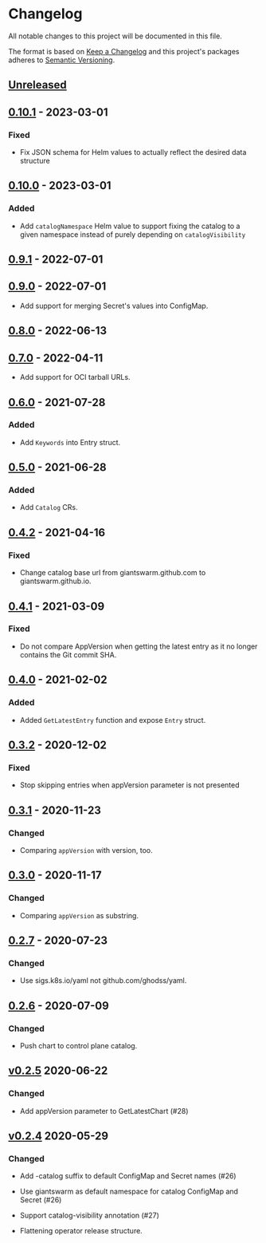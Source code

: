 # Changelog

All notable changes to this project will be documented in this file.

The format is based on [Keep a Changelog](http://keepachangelog.com/en/1.0.0/)
and this project's packages adheres to [Semantic Versioning](http://semver.org/spec/v2.0.0.html).

## [Unreleased]

## [0.10.1] - 2023-03-01

### Fixed

- Fix JSON schema for Helm values to actually reflect the desired data structure

## [0.10.0] - 2023-03-01

### Added

- Add `catalogNamespace` Helm value to support fixing the catalog to a given namespace instead of purely depending on `catalogVisibility`

## [0.9.1] - 2022-07-01

## [0.9.0] - 2022-07-01

- Add support for merging Secret's values into ConfigMap.

## [0.8.0] - 2022-06-13

## [0.7.0] - 2022-04-11

- Add support for OCI tarball URLs.

## [0.6.0] - 2021-07-28

### Added

- Add `Keywords` into Entry struct.

## [0.5.0] - 2021-06-28

### Added

- Add `Catalog` CRs.

## [0.4.2] - 2021-04-16

### Fixed

- Change catalog base url from giantswarm.github.com to giantswarm.github.io.

## [0.4.1] - 2021-03-09

### Fixed

- Do not compare AppVersion when getting the latest entry as it no longer
contains the Git commit SHA.

## [0.4.0] - 2021-02-02

### Added

- Added `GetLatestEntry` function and expose `Entry` struct.

## [0.3.2] - 2020-12-02

### Fixed

- Stop skipping entries when appVersion parameter is not presented

## [0.3.1] - 2020-11-23

### Changed

- Comparing `appVersion` with version, too.

## [0.3.0] - 2020-11-17

### Changed

- Comparing `appVersion` as substring.

## [0.2.7] - 2020-07-23

### Changed

- Use sigs.k8s.io/yaml not github.com/ghodss/yaml.

## [0.2.6] - 2020-07-09

### Changed

- Push chart to control plane catalog.

## [v0.2.5] 2020-06-22

### Changed

- Add appVersion parameter to GetLatestChart (#28)

## [v0.2.4] 2020-05-29

### Changed

- Add -catalog suffix to default ConfigMap and Secret names (#26)
- Use giantswarm as default namespace for catalog ConfigMap and Secret (#26)
- Support catalog-visibility annotation (#27)

- Flattening operator release structure.

[Unreleased]: https://github.com/giantswarm/appcatalog/compare/v0.10.1...HEAD
[0.10.1]: https://github.com/giantswarm/appcatalog/compare/v0.10.0...v0.10.1
[0.10.0]: https://github.com/giantswarm/appcatalog/compare/v0.9.1...v0.10.0
[0.9.1]: https://github.com/giantswarm/appcatalog/compare/v0.9.0...v0.9.1
[0.9.0]: https://github.com/giantswarm/appcatalog/compare/v0.8.0...v0.9.0
[0.8.0]: https://github.com/giantswarm/appcatalog/compare/v0.7.0...v0.8.0
[0.7.0]: https://github.com/giantswarm/appcatalog/compare/v0.6.0...v0.7.0
[0.6.0]: https://github.com/giantswarm/appcatalog/compare/v0.5.0...v0.6.0
[0.5.0]: https://github.com/giantswarm/appcatalog/compare/v0.4.2...v0.5.0
[0.4.2]: https://github.com/giantswarm/appcatalog/compare/v0.4.1...v0.4.2
[0.4.1]: https://github.com/giantswarm/appcatalog/compare/v0.4.0...v0.4.1
[0.4.0]: https://github.com/giantswarm/appcatalog/compare/v0.3.2...v0.4.0
[0.3.2]: https://github.com/giantswarm/appcatalog/compare/v0.3.1...v0.3.2
[0.3.1]: https://github.com/giantswarm/appcatalog/compare/v0.3.0...v0.3.1
[0.3.0]: https://github.com/giantswarm/appcatalog/compare/v0.2.7...v0.3.0
[0.2.7]: https://github.com/giantswarm/appcatalog/compare/v0.2.6...v0.2.7
[0.2.6]: https://github.com/giantswarm/appcatalog/compare/v0.2.5...v0.2.6
[v0.2.5]: https://github.com/giantswarm/appcatalog/compare/v0.2.4...v0.2.5
[v0.2.4]: https://github.com/giantswarm/app-operator/releases/tag/v0.2.4
